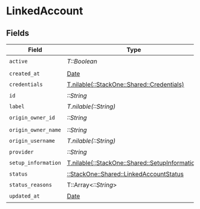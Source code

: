 # LinkedAccount


## Fields

| Field                                                                                      | Type                                                                                       | Required                                                                                   | Description                                                                                |
| ------------------------------------------------------------------------------------------ | ------------------------------------------------------------------------------------------ | ------------------------------------------------------------------------------------------ | ------------------------------------------------------------------------------------------ |
| `active`                                                                                   | *T::Boolean*                                                                               | :heavy_check_mark:                                                                         | N/A                                                                                        |
| `created_at`                                                                               | [Date](https://ruby-doc.org/stdlib-2.6.1/libdoc/date/rdoc/Date.html)                       | :heavy_check_mark:                                                                         | N/A                                                                                        |
| `credentials`                                                                              | [T.nilable(::StackOne::Shared::Credentials)](../../models/shared/credentials.md)           | :heavy_minus_sign:                                                                         | N/A                                                                                        |
| `id`                                                                                       | *::String*                                                                                 | :heavy_check_mark:                                                                         | N/A                                                                                        |
| `label`                                                                                    | *T.nilable(::String)*                                                                      | :heavy_minus_sign:                                                                         | N/A                                                                                        |
| `origin_owner_id`                                                                          | *::String*                                                                                 | :heavy_check_mark:                                                                         | N/A                                                                                        |
| `origin_owner_name`                                                                        | *::String*                                                                                 | :heavy_check_mark:                                                                         | N/A                                                                                        |
| `origin_username`                                                                          | *T.nilable(::String)*                                                                      | :heavy_minus_sign:                                                                         | N/A                                                                                        |
| `provider`                                                                                 | *::String*                                                                                 | :heavy_check_mark:                                                                         | N/A                                                                                        |
| `setup_information`                                                                        | [T.nilable(::StackOne::Shared::SetupInformation)](../../models/shared/setupinformation.md) | :heavy_minus_sign:                                                                         | N/A                                                                                        |
| `status`                                                                                   | [::StackOne::Shared::LinkedAccountStatus](../../models/shared/linkedaccountstatus.md)      | :heavy_check_mark:                                                                         | N/A                                                                                        |
| `status_reasons`                                                                           | T::Array<*::String*>                                                                       | :heavy_minus_sign:                                                                         | N/A                                                                                        |
| `updated_at`                                                                               | [Date](https://ruby-doc.org/stdlib-2.6.1/libdoc/date/rdoc/Date.html)                       | :heavy_check_mark:                                                                         | N/A                                                                                        |